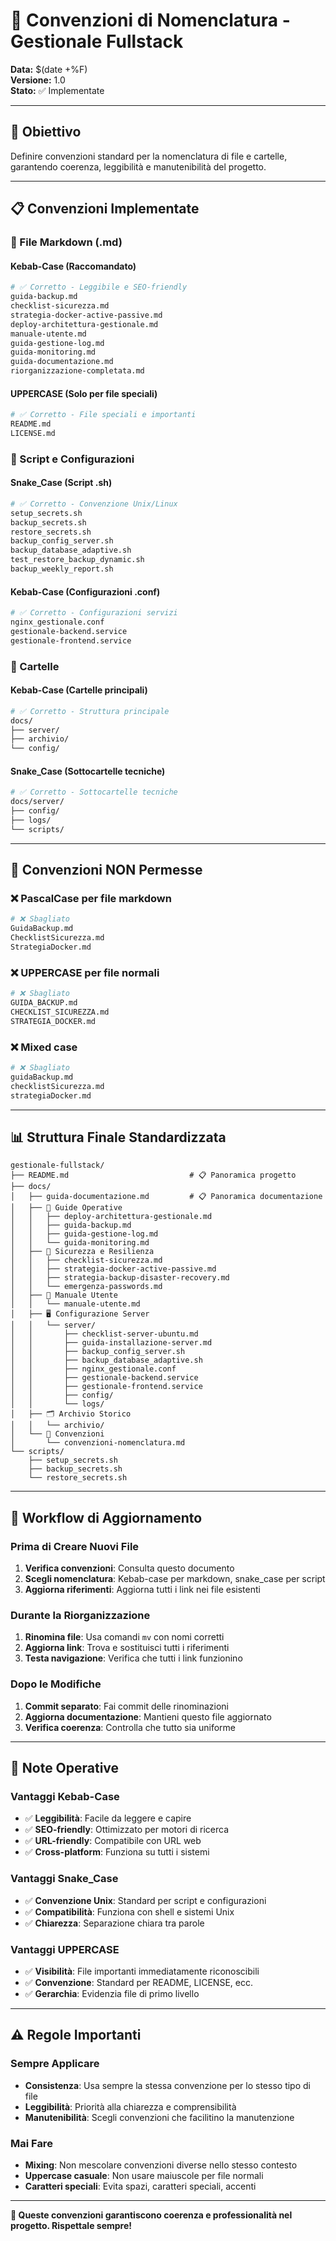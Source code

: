 # 📝 Convenzioni di Nomenclatura - Gestionale Fullstack

**Data:** $(date +%F)  
**Versione:** 1.0  
**Stato:** ✅ Implementate  

---

## 🎯 Obiettivo

Definire convenzioni standard per la nomenclatura di file e cartelle, garantendo coerenza, leggibilità e manutenibilità del progetto.

---

## 📋 Convenzioni Implementate

### **📄 File Markdown (.md)**

#### **Kebab-Case (Raccomandato)**
```bash
# ✅ Corretto - Leggibile e SEO-friendly
guida-backup.md
checklist-sicurezza.md
strategia-docker-active-passive.md
deploy-architettura-gestionale.md
manuale-utente.md
guida-gestione-log.md
guida-monitoring.md
guida-documentazione.md
riorganizzazione-completata.md
```

#### **UPPERCASE (Solo per file speciali)**
```bash
# ✅ Corretto - File speciali e importanti
README.md
LICENSE.md
```

### **🔧 Script e Configurazioni**

#### **Snake_Case (Script .sh)**
```bash
# ✅ Corretto - Convenzione Unix/Linux
setup_secrets.sh
backup_secrets.sh
restore_secrets.sh
backup_config_server.sh
backup_database_adaptive.sh
test_restore_backup_dynamic.sh
backup_weekly_report.sh
```

#### **Kebab-Case (Configurazioni .conf)**
```bash
# ✅ Corretto - Configurazioni servizi
nginx_gestionale.conf
gestionale-backend.service
gestionale-frontend.service
```

### **📁 Cartelle**

#### **Kebab-Case (Cartelle principali)**
```bash
# ✅ Corretto - Struttura principale
docs/
├── server/
├── archivio/
└── config/
```

#### **Snake_Case (Sottocartelle tecniche)**
```bash
# ✅ Corretto - Sottocartelle tecniche
docs/server/
├── config/
├── logs/
└── scripts/
```

---

## 🚫 Convenzioni NON Permesse

### **❌ PascalCase per file markdown**
```bash
# ❌ Sbagliato
GuidaBackup.md
ChecklistSicurezza.md
StrategiaDocker.md
```

### **❌ UPPERCASE per file normali**
```bash
# ❌ Sbagliato
GUIDA_BACKUP.md
CHECKLIST_SICUREZZA.md
STRATEGIA_DOCKER.md
```

### **❌ Mixed case**
```bash
# ❌ Sbagliato
guidaBackup.md
checklistSicurezza.md
strategiaDocker.md
```

---

## 📊 Struttura Finale Standardizzata

```
gestionale-fullstack/
├── README.md                           # 📋 Panoramica progetto
├── docs/
│   ├── guida-documentazione.md         # 📋 Panoramica documentazione
│   ├── 🚀 Guide Operative
│   │   ├── deploy-architettura-gestionale.md
│   │   ├── guida-backup.md
│   │   ├── guida-gestione-log.md
│   │   └── guida-monitoring.md
│   ├── 🔐 Sicurezza e Resilienza
│   │   ├── checklist-sicurezza.md
│   │   ├── strategia-docker-active-passive.md
│   │   ├── strategia-backup-disaster-recovery.md
│   │   └── emergenza-passwords.md
│   ├── 👥 Manuale Utente
│   │   └── manuale-utente.md
│   ├── 🖥️ Configurazione Server
│   │   └── server/
│   │       ├── checklist-server-ubuntu.md
│   │       ├── guida-installazione-server.md
│   │       ├── backup_config_server.sh
│   │       ├── backup_database_adaptive.sh
│   │       ├── nginx_gestionale.conf
│   │       ├── gestionale-backend.service
│   │       ├── gestionale-frontend.service
│   │       ├── config/
│   │       └── logs/
│   ├── 🗂️ Archivio Storico
│   │   └── archivio/
│   └── 📝 Convenzioni
│       └── convenzioni-nomenclatura.md
└── scripts/
    ├── setup_secrets.sh
    ├── backup_secrets.sh
    └── restore_secrets.sh
```

---

## 🔄 Workflow di Aggiornamento

### **Prima di Creare Nuovi File**
1. **Verifica convenzioni**: Consulta questo documento
2. **Scegli nomenclatura**: Kebab-case per markdown, snake_case per script
3. **Aggiorna riferimenti**: Aggiorna tutti i link nei file esistenti

### **Durante la Riorganizzazione**
1. **Rinomina file**: Usa comandi `mv` con nomi corretti
2. **Aggiorna link**: Trova e sostituisci tutti i riferimenti
3. **Testa navigazione**: Verifica che tutti i link funzionino

### **Dopo le Modifiche**
1. **Commit separato**: Fai commit delle rinominazioni
2. **Aggiorna documentazione**: Mantieni questo file aggiornato
3. **Verifica coerenza**: Controlla che tutto sia uniforme

---

## 📝 Note Operative

### **Vantaggi Kebab-Case**
- ✅ **Leggibilità**: Facile da leggere e capire
- ✅ **SEO-friendly**: Ottimizzato per motori di ricerca
- ✅ **URL-friendly**: Compatibile con URL web
- ✅ **Cross-platform**: Funziona su tutti i sistemi

### **Vantaggi Snake_Case**
- ✅ **Convenzione Unix**: Standard per script e configurazioni
- ✅ **Compatibilità**: Funziona con shell e sistemi Unix
- ✅ **Chiarezza**: Separazione chiara tra parole

### **Vantaggi UPPERCASE**
- ✅ **Visibilità**: File importanti immediatamente riconoscibili
- ✅ **Convenzione**: Standard per README, LICENSE, ecc.
- ✅ **Gerarchia**: Evidenzia file di primo livello

---

## ⚠️ Regole Importanti

### **Sempre Applicare**
- **Consistenza**: Usa sempre la stessa convenzione per lo stesso tipo di file
- **Leggibilità**: Priorità alla chiarezza e comprensibilità
- **Manutenibilità**: Scegli convenzioni che facilitino la manutenzione

### **Mai Fare**
- **Mixing**: Non mescolare convenzioni diverse nello stesso contesto
- **Uppercase casuale**: Non usare maiuscole per file normali
- **Caratteri speciali**: Evita spazi, caratteri speciali, accenti

---

**📝 Queste convenzioni garantiscono coerenza e professionalità nel progetto. Rispettale sempre!**